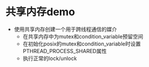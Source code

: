 # 共享内存demo

+ 使用共享内存创建一个用于跨线程通信的媒介
  + 在共享内存中为mutex和condition_variable预留空间
  + 在初始化posix的mutex和condition_variable时设置PTHREAD_PROCESS_SHARED属性
  + 执行正常的lock/unlock
